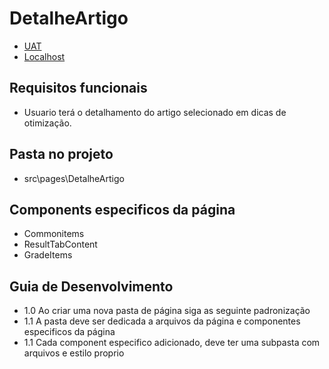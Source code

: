 
# DetalheArtigo

- [UAT](https://web.opti.marketing/artigos/:id)
- [Localhost](http://localhost:3000/artigos/:id)
 
## Requisitos funcionais

- Usuario terá o detalhamento do artigo selecionado em dicas de otimização.
 

## Pasta no projeto
- src\pages\DetalheArtigo


## Components especificos da página
- Commonitems
- ResultTabContent
- GradeItems

## Guia de Desenvolvimento

- 1.0 Ao criar uma nova pasta de página siga as seguinte padronização
- 1.1 A pasta deve ser dedicada a arquivos da página e componentes especificos da página
- 1.1 Cada component especifico adicionado, deve ter uma subpasta com arquivos e estilo proprio
